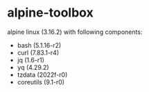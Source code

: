 # alpine-toolbox

alpine linux (3.16.2) with following components:

- bash (5.1.16-r2)
- curl (7.83.1-r4)
- jq (1.6-r1)
- yq (4.29.2)
- tzdata (2022f-r0)
- coreutils (9.1-r0)
